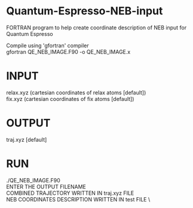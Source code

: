 # Quantum-Espresso-NEB-input
FORTRAN program to help create coordinate description of NEB input for Quantum Espresso

Compile using 'gfortran' compiler \
gfortran QE_NEB_IMAGE.F90 -o QE_NEB_IMAGE.x

# INPUT
relax.xyz (cartesian coordinates of relax atoms [default]) \
fix.xyz   (cartesian coordinates of fix atoms [default])

# OUTPUT
traj.xyz [default]

# RUN
./QE_NEB_IMAGE.F90 \
ENTER THE OUTPUT FILENAME \
COMBINED TRAJECTORY WRITTEN IN traj.xyz FILE \
NEB COORDINATES DESCRIPTION WRITTEN IN test FILE \
